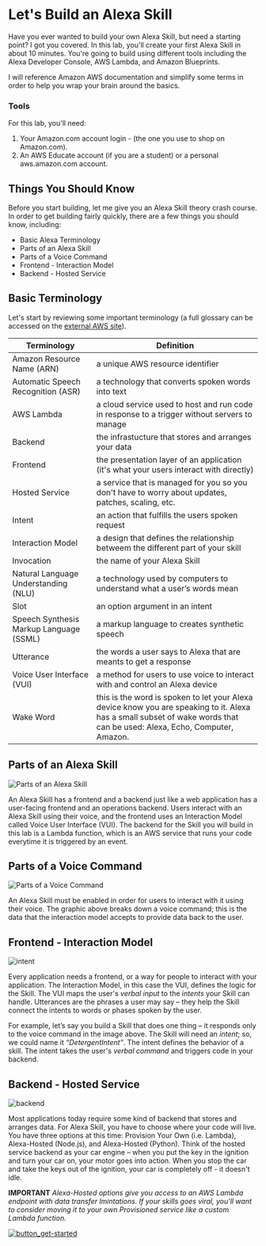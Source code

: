 # Let's Build an Alexa Skill

Have you ever wanted to build your own Alexa Skill, but need a starting point? I got you covered. In this lab, you'll create your first Alexa Skill in about 10 minutes. You're going to build using different tools including the Alexa Developer Console, AWS Lambda, and Amazon Blueprints. 

I will reference Amazon AWS documentation and simplify some terms in order to help you wrap your brain around the basics. 

### Tools

For this lab, you'll need:
1. Your Amazon.com account login - (the one you use to shop on Amazon.com).
2. An AWS Educate account (if you are a student) or a personal aws.amazon.com account.

## Things You Should Know 
Before you start building, let me give you an Alexa Skill theory crash course. In order to get building fairly quickly, there are a few things you should know, including:

- Basic Alexa Terminology
- Parts of an Alexa Skill
- Parts of a Voice Command
- Frontend - Interaction Model
- Backend - Hosted Service

## Basic Terminology 
Let's start by reviewing some important terminology (a full glossary can be accessed on the [external AWS site](https://developer.amazon.com/en-US/docs/alexa/ask-overviews/alexa-skills-kit-glossary.html)).

Terminology | Definition
------------|-------------
Amazon Resource Name (ARN) | a unique AWS resource identifier
Automatic Speech Recognition (ASR) | a technology that converts spoken words into text
AWS Lambda | a cloud service used to host and run code in response to a trigger without servers to manage
Backend | the infrastucture that stores and arranges your data
Frontend | the presentation layer of an application (it's what your users interact with directly)
Hosted Service | a service that is managed for you so you don't have to worry about updates, patches, scaling, etc.
Intent	| an action that fulfills the users spoken request
Interaction Model |	a design that defines the relationship betweem the different part of your skill
Invocation | the name of your Alexa Skill
Natural Language Understanding (NLU) | a technology used by computers to understand what a user’s words mean
Slot | an option argument in an intent
Speech Synthesis Markup Language (SSML)	| a markup language to creates synthetic speech
Utterance	| the words a user says to Alexa that are meants to get a response
Voice User Interface (VUI)	| a method for users to use voice to interact with and control an Alexa device
Wake Word | this is the word is spoken to let your Alexa device know you are speaking to it. Alexa has a small subset of wake words that can be used: Alexa, Echo, Computer, Amazon. 

## Parts of an Alexa Skill 

![Parts of an Alexa Skill](https://user-images.githubusercontent.com/28787937/72653217-bbd0cb80-393e-11ea-956b-3ce0d55b9061.png)

An Alexa Skill has a frontend and a backend just like a web application has a user-facing frontend and an operations backend.  Users interact with an Alexa Skill using their voice, and the frontend uses an Interaction Model called Voice User Interface (VUI). The backend for the Skill you will build in this lab is a Lambda function, which is an AWS service that runs your code everytime it is triggered by an event.


## Parts of a Voice Command 
![Parts of a Voice Command](https://user-images.githubusercontent.com/28787937/72653601-8a58ff80-3940-11ea-835b-55dbd467711e.png)

An Alexa Skill must be enabled in order for users to interact with it using their voice. The graphic above breaks down a voice command; this is the data that the interaction model accepts to provide data back to the user.


## Frontend - Interaction Model 
![intent](https://user-images.githubusercontent.com/28787937/72655149-ef642380-3947-11ea-8494-63a3de790a83.png)

Every application needs a frontend, or a way for people to interact with your application. The Interaction Model, in this case the VUI, defines the logic for the Skill. The VUI maps the user's _verbal input_ to the _intents_ your Skill can handle. Utterances are the phrases a user may say – they help the Skill connect the intents to words or phases spoken by the user. 

For example, let’s say you build a Skill that does one thing – it responds only to the voice command in the image above. The Skill will need an _intent_; so, we could name it _“DetergentIntent”_. The intent defines the behavior of a skill. The intent takes the user's _verbal command_ and triggers code in your backend. 


## Backend - Hosted Service 
![backend](https://user-images.githubusercontent.com/28787937/72653645-baa09e00-3940-11ea-8e6d-8d10320c84a6.png)

Most applications today require some kind of backend that stores and arranges data. For Alexa Skill, you have to choose where your code will live. You have three options at this time: Provision Your Own (i.e. Lambda), Alexa-Hosted (Node.js), and Alexa-Hosted (Python). Think of the hosted service backend as your car engine – when you put the key in the ignition and turn your car on, your motor goes into action. When you stop the car and take the keys out of the ignition, your car is completely off - it doesn't idle.  

**IMPORTANT** 
_Alexa-Hosted options give you access to an AWS Lambda endpoint with data transfer lmintations. If your skills goes viral, you'll want to consider moving it to your own Provisioned service like a custom Lambda function._




[![button_get-started](https://user-images.githubusercontent.com/28787937/72658663-d324ae80-3968-11ea-8b1c-2d66a0f4f38b.png)](https://github.com/myramade/hbcu_alexa/blob/master/build.md)





